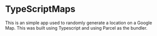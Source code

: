 # TypeScriptMaps
This is an simple app used to randomly generate a location on a Google Map. This was built using Typescript and using Parcel as the bundler.
